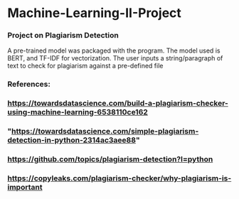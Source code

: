 # Machine-Learning-II-Project
### Project on Plagiarism Detection
A pre-trained model was packaged with the program. The model used is BERT, and TF-IDF for vectorization.
The user inputs a string/paragraph of text to check for plagiarism against a pre-defined file
### References:
### https://towardsdatascience.com/build-a-plagiarism-checker-using-machine-learning-6538110ce162
### "https://towardsdatascience.com/simple-plagiarism-detection-in-python-2314ac3aee88"
### https://github.com/topics/plagiarism-detection?l=python
### https://copyleaks.com/plagiarism-checker/why-plagiarism-is-important
